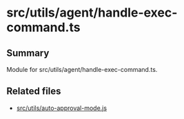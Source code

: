 # src/utils/agent/handle-exec-command.ts

## Summary
Module for src/utils/agent/handle-exec-command.ts.

## Related files
- [src/utils/auto-approval-mode.js](../auto-approval-mode.js.md)